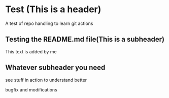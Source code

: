 # Test (This is a header)
A test of repo handling to learn git actions

## Testing the README.md file(This is a subheader)
This text is added by me

## Whatever subheader you need
see stuff in action to understand better

bugfix and modifications
